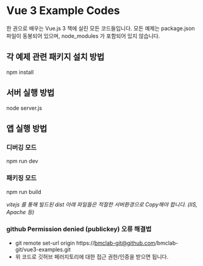 # Vue 3 Example Codes

한 권으로 배우는 Vue.js 3 책에 실린 모든 코드들입니다.
모든 예제는 package.json 파일이 동봉되어 있으며, node_modules 가 포함되어 있지 않습니다.

## 각 예제 관련 패키지 설치 방법
npm install

## 서버 실행 방법
node server.js

## 앱 실행 방법 

### 디버깅 모드
npm run dev

### 패키징 모드
npm run build

_vitejs 를 통해 빌드된 dist 아래 파일들은 적절한 서버환경으로 Copy해야 합니다. (IIS, Apache 등)_


### github Permission denied (publickey) 오류 해결법
- git remote set-url origin https://bmclab-git@github.com/bmclab-git/vue3-examples.git
- 위 코드로 깃허브 페러지토리에 대한 접근 권한/인증을 받으면 됩니다.
